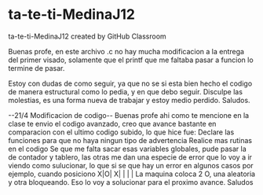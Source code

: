 # ta-te-ti-MedinaJ12
ta-te-ti-MedinaJ12 created by GitHub Classroom

Buenas profe, en este archivo .c no hay mucha modificacion a la entrega del primer visado, solamente que el printf que me faltaba pasar 
a funcion lo termine de pasar. 

Estoy con dudas de como seguir, ya que no se si esta bien hecho el codigo de manera estructural como lo pedia, y en que debo seguir.
Disculpe las molestias, es una forma nueva de trabajar y estoy medio perdido. Saludos.

--21/4 Modificacion de codigo--
Buenas profe ahi como te mencione en la clase te envio el codigo avanzado, creo que avance bastante en comparacion con el ultimo codigo subido, lo que hice fue:
Declare las funciones para que no haya ningun tipo de advertencia
Realice mas rutinas en el codigo
Se que me falta sacar esas variables globales, pude pasar la de contador y tablero, las otras me dan una especie de error que lo voy a ir viendo como sulucionar, lo que si se que hay un error en algunos casos por ejemplo, cuando posiciono 
X|O|
X| |
 | |     La maquina coloca 2 O, una aleatoria y otra bloqueando. Eso lo voy a solucionar para el proximo avance. Saludos
